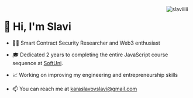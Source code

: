 <img align="right" src="https://komarev.com/ghpvc/?username=slaviiiii&label=Profile%20views&color=0e75b6&style=flat" alt="slaviiiii" />

# 👋 Hi, I'm Slavi

- 🕵🏻 Smart Contract Security Researcher and Web3 enthusiast

- 🎓 Dedicated 2 years to completing the entire JavaScript course sequence at [SoftUni](https://softuni.bg).

- 📈 Working on improving my engineering and entrepreneurship skills

- 📫 You can reach me at karaslavovslavi@gmail.com
